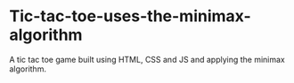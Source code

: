 # Tic-tac-toe-uses-the-minimax-algorithm
A tic tac toe game built using HTML, CSS and JS and applying the minimax algorithm.
